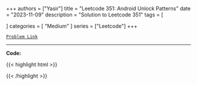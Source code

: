 
+++
authors = ["Yasir"]
title = "Leetcode 351: Android Unlock Patterns"
date = "2023-11-09"
description = "Solution to Leetcode 351"
tags = [
    
]
categories = [
    "Medium"
]
series = ["Leetcode"]
+++



[`Problem Link`](https://leetcode.com/problems/android-unlock-patterns/description/)

---

**Code:**

{{< highlight html >}}

{{< /highlight >}}

